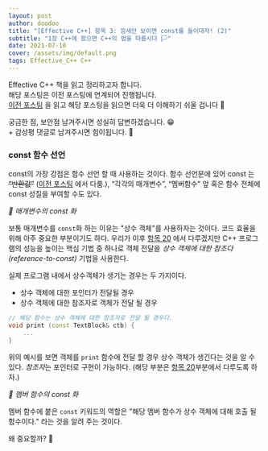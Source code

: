 ```yaml
---
layout: post
author: doodoo
title: "[Effective C++] 항목 3: 낌새만 보이면 const를 들이대자! (2)"
subtitle: "1장 C++에 왔으면 C++의 법을 따릅시다 🏳"
date: 2021-07-10
cover: /assets/img/default.png
tags: Effective_C++ C++
---
```

Effective C++ 책을 읽고 정리하고자 합니다. <br>
해당 포스팅은 이전 포스팅에 연계되어 진행됩니다. <br>
[이전 포스팅]() 을 읽고 해당 포스팅을 읽으면 더욱 더 이해하기 쉬울 겁니다 🙏

궁금한 점, 보안점 남겨주시면 성실히 답변하겠습니다. 😁 <br>
\+ 감상평 댓글로 남겨주시면 힘이됩니다. 🙇

### const 함수 선언
const의 가장 강점은 함수 선언 할 때 사용하는 것이다. 함수 선언문에 있어 const 는 ~~“반환값”~~ ([이전 포스팅]() 에서 다룸.), “각각의 매개변수”, “멤버함수” 앞 혹은 함수 전체에 const 성질을 부여할 수도 있다.

*🌱 매개변수의 const 화*

보통 매개변수를 `const`화 하는 이유는 "상수 객체"를 사용하자는 것이다. 코드
효율을 위해 아주 중요한 부분이기도 하다. 우리가 이후 [항목 20]() 에서 다루겠지만  C++ 프로그램의 성능을 높이는 핵심 기법 중 하나로 객체 전달을 *상수 객체에 대한 참조다 (reference-to-const)* 기법을 사용한다.

실제 프로그램 내에서 상수객체가 생기는 경우는 두 가지이다.
- 상수 객체에 대한 포인터가 전달될 경우
- 상수 객체에 대한 참조자로 객체가 전달 될 경우

```cpp
// 해당 함수는 상수 객체에 대한 참조자로 전달 될 경우다.
void print (const TextBlock& ctb) {
	...
}
```

위의 예시를 보면 객체를 `print` 함수에 전달 할 경우 상수 객체가 생긴다는 것을 알
수 있다. *참조자*는 포인터로 구현이 가능하다. (해당 부분은 [항목 20]()부분에서
		다루도록 하자.)

*🌱 멤버 함수의 const 화*

멤버 함수에 붙은 `const` 키워드의 역할은 "해당 멤버 함수가 상수 객체에 대해 호출
될 함수이다." 라는 것을 알려 주는 것이다.

왜 중요할까? 🤔
